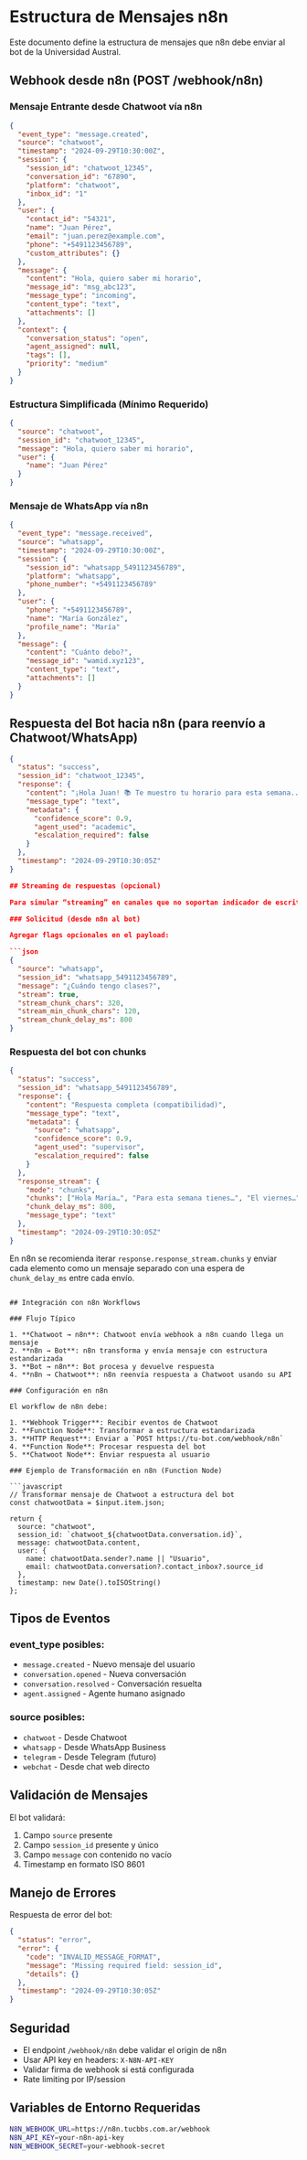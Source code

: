 # Estructura de Mensajes n8n

Este documento define la estructura de mensajes que n8n debe enviar al bot de la Universidad Austral.

## Webhook desde n8n (POST /webhook/n8n)

### Mensaje Entrante desde Chatwoot vía n8n

```json
{
  "event_type": "message.created",
  "source": "chatwoot",
  "timestamp": "2024-09-29T10:30:00Z",
  "session": {
    "session_id": "chatwoot_12345",
    "conversation_id": "67890",
    "platform": "chatwoot",
    "inbox_id": "1"
  },
  "user": {
    "contact_id": "54321",
    "name": "Juan Pérez",
    "email": "juan.perez@example.com",
    "phone": "+5491123456789",
    "custom_attributes": {}
  },
  "message": {
    "content": "Hola, quiero saber mi horario",
    "message_id": "msg_abc123",
    "message_type": "incoming",
    "content_type": "text",
    "attachments": []
  },
  "context": {
    "conversation_status": "open",
    "agent_assigned": null,
    "tags": [],
    "priority": "medium"
  }
}
```

### Estructura Simplificada (Mínimo Requerido)

```json
{
  "source": "chatwoot",
  "session_id": "chatwoot_12345",
  "message": "Hola, quiero saber mi horario",
  "user": {
    "name": "Juan Pérez"
  }
}
```

### Mensaje de WhatsApp vía n8n

```json
{
  "event_type": "message.received",
  "source": "whatsapp",
  "timestamp": "2024-09-29T10:30:00Z",
  "session": {
    "session_id": "whatsapp_5491123456789",
    "platform": "whatsapp",
    "phone_number": "+5491123456789"
  },
  "user": {
    "phone": "+5491123456789",
    "name": "María González",
    "profile_name": "María"
  },
  "message": {
    "content": "Cuánto debo?",
    "message_id": "wamid.xyz123",
    "content_type": "text",
    "attachments": []
  }
}
```

## Respuesta del Bot hacia n8n (para reenvío a Chatwoot/WhatsApp)

```json
{
  "status": "success",
  "session_id": "chatwoot_12345",
  "response": {
    "content": "¡Hola Juan! 📚 Te muestro tu horario para esta semana...",
    "message_type": "text",
    "metadata": {
      "confidence_score": 0.9,
      "agent_used": "academic",
      "escalation_required": false
    }
  },
  "timestamp": "2024-09-29T10:30:05Z"
}

## Streaming de respuestas (opcional)

Para simular “streaming” en canales que no soportan indicador de escritura (p. ej., WhatsApp vía Twilio), el bot puede devolver la respuesta fragmentada.

### Solicitud (desde n8n al bot)

Agregar flags opcionales en el payload:

```json
{
  "source": "whatsapp",
  "session_id": "whatsapp_5491123456789",
  "message": "¿Cuándo tengo clases?",
  "stream": true,
  "stream_chunk_chars": 320,
  "stream_min_chunk_chars": 120,
  "stream_chunk_delay_ms": 800
}
```

### Respuesta del bot con chunks

```json
{
  "status": "success",
  "session_id": "whatsapp_5491123456789",
  "response": {
    "content": "Respuesta completa (compatibilidad)",
    "message_type": "text",
    "metadata": {
      "source": "whatsapp",
      "confidence_score": 0.9,
      "agent_used": "supervisor",
      "escalation_required": false
    }
  },
  "response_stream": {
    "mode": "chunks",
    "chunks": ["Hola María…", "Para esta semana tienes…", "El viernes…"],
    "chunk_delay_ms": 800,
    "message_type": "text"
  },
  "timestamp": "2024-09-29T10:30:05Z"
}
```

En n8n se recomienda iterar `response.response_stream.chunks` y enviar cada elemento como un mensaje separado con una espera de `chunk_delay_ms` entre cada envío.
```

## Integración con n8n Workflows

### Flujo Típico

1. **Chatwoot → n8n**: Chatwoot envía webhook a n8n cuando llega un mensaje
2. **n8n → Bot**: n8n transforma y envía mensaje con estructura estandarizada
3. **Bot → n8n**: Bot procesa y devuelve respuesta
4. **n8n → Chatwoot**: n8n reenvía respuesta a Chatwoot usando su API

### Configuración en n8n

El workflow de n8n debe:

1. **Webhook Trigger**: Recibir eventos de Chatwoot
2. **Function Node**: Transformar a estructura estandarizada
3. **HTTP Request**: Enviar a `POST https://tu-bot.com/webhook/n8n`
4. **Function Node**: Procesar respuesta del bot
5. **Chatwoot Node**: Enviar respuesta al usuario

### Ejemplo de Transformación en n8n (Function Node)

```javascript
// Transformar mensaje de Chatwoot a estructura del bot
const chatwootData = $input.item.json;

return {
  source: "chatwoot",
  session_id: `chatwoot_${chatwootData.conversation.id}`,
  message: chatwootData.content,
  user: {
    name: chatwootData.sender?.name || "Usuario",
    email: chatwootData.conversation?.contact_inbox?.source_id
  },
  timestamp: new Date().toISOString()
};
```

## Tipos de Eventos

### event_type posibles:

- `message.created` - Nuevo mensaje del usuario
- `conversation.opened` - Nueva conversación
- `conversation.resolved` - Conversación resuelta
- `agent.assigned` - Agente humano asignado

### source posibles:

- `chatwoot` - Desde Chatwoot
- `whatsapp` - Desde WhatsApp Business
- `telegram` - Desde Telegram (futuro)
- `webchat` - Desde chat web directo

## Validación de Mensajes

El bot validará:

1. Campo `source` presente
2. Campo `session_id` presente y único
3. Campo `message` con contenido no vacío
4. Timestamp en formato ISO 8601

## Manejo de Errores

Respuesta de error del bot:

```json
{
  "status": "error",
  "error": {
    "code": "INVALID_MESSAGE_FORMAT",
    "message": "Missing required field: session_id",
    "details": {}
  },
  "timestamp": "2024-09-29T10:30:05Z"
}
```

## Seguridad

- El endpoint `/webhook/n8n` debe validar el origin de n8n
- Usar API key en headers: `X-N8N-API-KEY`
- Validar firma de webhook si está configurada
- Rate limiting por IP/session

## Variables de Entorno Requeridas

```bash
N8N_WEBHOOK_URL=https://n8n.tucbbs.com.ar/webhook
N8N_API_KEY=your-n8n-api-key
N8N_WEBHOOK_SECRET=your-webhook-secret
```
